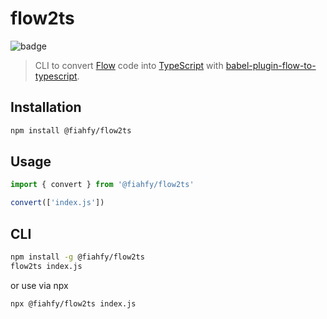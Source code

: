 # flow2ts

![badge](https://github.com/fiahfy/flow2ts/workflows/Node.js%20Package/badge.svg)

> CLI to convert [Flow](https://github.com/facebook/flow) code into [TypeScript](https://github.com/Microsoft/TypeScript) with [babel-plugin-flow-to-typescript](https://github.com/Kiikurage/babel-plugin-flow-to-typescript).

## Installation

```bash
npm install @fiahfy/flow2ts
```

## Usage

```js
import { convert } from '@fiahfy/flow2ts'

convert(['index.js'])
```

## CLI

```bash
npm install -g @fiahfy/flow2ts
flow2ts index.js
```

or use via npx

```bash
npx @fiahfy/flow2ts index.js
```
